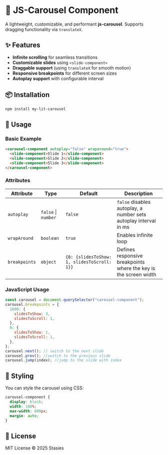 # 🚀 JS-Carousel Component

A lightweight, customizable, and performant **js-carousel**. Supports dragging functionality via `translateX`.

## ✨ Features

- **Infinite scrolling** for seamless transitions
- **Customizable slides** using `<slide-component>`
- **Draggable support** (using `translateX` for smooth motion)
- **Responsive breakpoints** for different screen sizes
- **Autoplay support** with configurable interval

## 📦 Installation

```sh
npm install my-lit-carousel
```

## 🚀 Usage

### Basic Example

```html
<carousel-component autoplay="false" wraparound="true">
  <slide-component>Slide 1</slide-component>
  <slide-component>Slide 2</slide-component>
  <slide-component>Slide 3</slide-component>
</carousel-component>
```

### Attributes

| Attribute     | Type                | Default                                     | Description                                                      |
| ------------- | ------------------- | ------------------------------------------- | ---------------------------------------------------------------- |
| `autoplay`    | `false` \| `number` | `false`                                     | `false` disables autoplay, a number sets autoplay interval in ms |
| `wrapAround`  | `boolean`           | `true`                                      | Enables infinite loop                                            |
| `breakpoints` | `object`            | `{0: {slidesToShow: 1, slidesToScroll: 1}}` | Defines responsive breakpoints where the key is the screen width |

### JavaScript Usage

```javascript
const carousel = document.querySelector("carousel-component");
carousel.breakpoints = {
  1600: {
    slidesToShow: 3,
    slidesToScroll: 1,
  },
  0: {
    slidesToShow: 1,
    slidesToScroll: 1,
  },
};
carousel.next(); // switch to the next slide
carousel.prev(); //switch to the previous slide
carousel.jump(index); //jump to the slide with index
```

## 🎨 Styling

You can style the carousel using CSS:

```css
carousel-component {
  display: block;
  width: 100%;
  max-width: 800px;
  margin: auto;
}
```

## 📄 License

MIT License © 2025 Stasies
